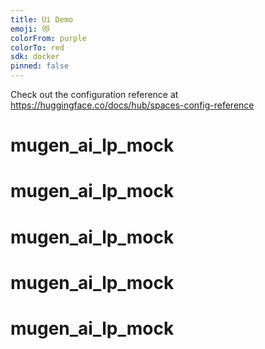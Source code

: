 ```yaml
---
title: Ui Demo
emoji: 😻
colorFrom: purple
colorTo: red
sdk: docker
pinned: false
---
```


Check out the configuration reference at https://huggingface.co/docs/hub/spaces-config-reference

# mugen_ai_lp_mock

# mugen_ai_lp_mock

# mugen_ai_lp_mock

# mugen_ai_lp_mock

# mugen_ai_lp_mock
